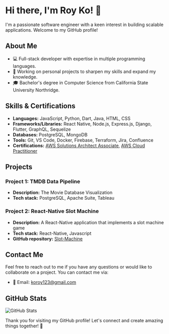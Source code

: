 # Hi there, I'm Roy Ko! 👋

I'm a passionate software engineer with a keen interest in building scalable applications. Welcome to my GitHub profile!

## About Me

- 💻 Full-stack developer with expertise in multiple programming languages.
- 🔭 Working on personal projects to sharpen my skills and expand my knowledge.
- 🎓 Bachelor's degree in Computer Science from California State University Northridge.

## Skills & Certifications

- **Languages:** JavaScript, Python, Dart, Java, HTML, CSS
- **Frameworks/Libraries:** React Native, Node.js, Express.js, Django, Flutter, GraphQL, Sequelize
- **Databases:** PostgreSQL, MongoDB
- **Tools:** Git, VS Code, Docker, Firebase, Terraform, Jira, Confluence
- **Certifications:** [AWS Solutions Architect Associate](https://www.credly.com/badges/705e7de7-9e00-45c2-b6f9-cc8a191f5fd9/linked_in_profile), [AWS Cloud Practitioner](https://www.credly.com/badges/410c52bd-f4fc-482a-8882-1de73e82b7af/linked_in_profile)

## Projects

### Project 1: TMDB Data Pipeline

- **Description:** The Movie Database Visualization
- **Tech stack:** PostgreSQL, Apache Suite, Tableau

### Project 2: React-Native Slot Machine

- **Description:** A React-Native application that implements a slot machine game
- **Tech stack:** React-Native, Javascript
- **GitHub repository:** [Slot-Machine](https://github.com/SLYROOKO/Slot-Machine/releases)

## Contact Me

Feel free to reach out to me if you have any questions or would like to collaborate on a project. You can contact me via:

- 📧 Email: koroy123@gmail.com

## GitHub Stats

![GitHub Stats](https://github-readme-stats.vercel.app/api?username=SLYROOKO&show_icons=true&theme=dark)


Thank you for visiting my GitHub profile! Let's connect and create amazing things together! 🚀

